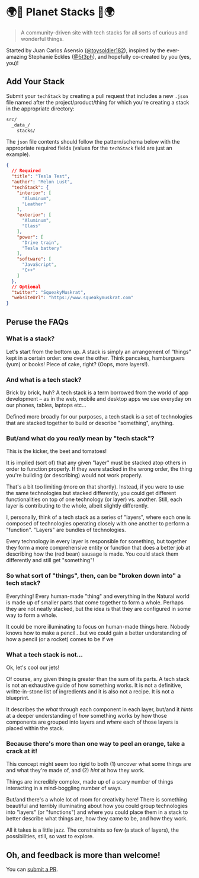 # 🌍🤖 Planet Stacks 🤖🌍

> A community-driven site with tech stacks for all sorts of curious and wonderful things.

Started by Juan Carlos Asensio ([@toysoldier182](https://twitter.com/toysoldier182)), inspired by the ever-amazing Stephanie Eckles ([@5t3ph](https://twitter.com/5t3ph?lang=en)), and hopefully co-created by you (yes, you)!

## Add Your Stack
Submit your `techStack` by creating a pull request that includes a new `.json` file named after the project/product/thing for which you're creating a stack in the appropriate directory:

```bash
src/
  _data_/
    stacks/
```

The `json` file contents should follow the pattern/schema below with the appropriate required fields (values for the `techStack` field are just an example).

```json
{
  // Required
  "title": "Tesla Test",
  "author": "Melon Lust",
  "techStack": {
    "interior": [
      "Aluminum",
      "Leather"
    ],
    "exterior": [
      "Aluminum",
      "Glass"
    ],
    "power": [
      "Drive train",
      "Tesla battery"
    ],
    "software": [
      "JavaScript",
      "C++"
    ]
  }, 
  // Optional
  "twitter": "SqueakyMuskrat",
  "websiteUrl": "https://www.squeakymuskrat.com"
}
```

## Peruse the FAQs

### What is a stack?
Let's start from the bottom up. A stack is simply an arrangement of “things” kept in a certain order: one over the other. Think pancakes, hamburguers (yum) or books! Piece of cake, right? (Oops, more layers!).

### And what is a tech stack?
Brick by brick, huh? A tech stack is a term borrowed from the world of app development – as in the web, mobile and desktop apps we use everyday on our phones, tables, laptops etc...

Defined more broadly for our purposes, a tech stack is a set of technologies that are stacked together to build or describe "something", anything.

### But/and what do you *really* mean by "tech stack"? 
This is the kicker, the beet and tomatoes! 

It is implied (sort of) that any given "layer" must be stacked atop others in order to function properly. If they were stacked in the wrong order, the thing you're building (or describing) would not work properly.

That's a bit too limiting (more on that shortly). Instead, if you were to use the same technologies but stacked differently, you could get different functionalities on top of one technology (or layer) vs. another. Still, each layer is contributing to the whole, albeit slightly differently.

I, personally, think of a tech stack as a series of "layers", where each one is composed of technologies operating closely with one another to perform a "function". "Layers" are bundles of technologies.

Every technology in every layer is responsible for something, but together they form a more comprehensive entity or function that does a better job at describing how the (red bean) sausage is made. You could stack them differently and still get "something"!

### So what sort of "things", then, can be "broken down into" a tech stack?
Everything! Every human-made "thing" and everything in the Natural world is made up of smaller parts that come together to form a whole. Perhaps they are not neatly stacked, but the idea is that they are configured in some way to form a whole.

It could be more illuminating to focus on human-made things here. Nobody knows how to make a pencil...but we could gain a better understanding of how a pencil (or a rocket) comes to be if we

### What a tech stack is not...
Ok, let's cool our jets! 

Of course, any given thing is greater than the sum of its parts. A tech stack is not an exhaustive guide of how something works. It is not a definitive, writte-in-stone list of ingredients and it is also not a recipe. It is not a blueprint.

It describes the *what* through each component in each layer, but/and it *hints* at a deeper understanding of *how* something works by how those components are grouped into layers and *where* each of those layers is placed within the stack.

### Because there's more than one way to peel an orange, take a crack at it!
This concept might seem too rigid to both (1) uncover what some things are and what they're made of, and (2) *hint* at how they work.

Things are incredibly complex, made up of a scary number of things interacting in a mind-boggling number of ways.

But/and there's a whole lot of room for creativity here! There is something beautiful and terribly illuminating about how you could group technologies into "layers" (or "functions") and where you could place them in a stack to better describe what things are, how they came to be, and how they work.

All it takes is a little jazz. The constraints so few (a stack of layers), the possibilities, still, so vast to explore.

## Oh, and feedback is more than welcome!

You can [submit a PR](https://github.com/juancarlosasensio/planet-stack/pulls).
